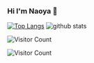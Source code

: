 ### Hi I'm Naoya 👋

[![Top Langs](https://github-readme-stats.vercel.app/api/top-langs/?username=Naoya-Kojima&langs_count=5)](https://github.com/anuraghazra/github-readme-stats)
![github stats](https://github-readme-stats.vercel.app/api?username=Naoya-Kojima&count_private=true&show_icons=true)

![Visitor Count](https://profile-counter.glitch.me/Naoya-Kojima/count.svg)

![Visitor Count](https://komarev.com/ghpvc/?username=Naoya-Kojima&color=green)

<!--
**Naoya-Kojima/Naoya-Kojima** is a ✨ _special_ ✨ repository because its `README.md` (this file) appears on your GitHub profile.

Here are some ideas to get you started:

- 🔭 I’m currently working on ...
- 🌱 I’m currently learning ...
- 👯 I’m looking to collaborate on ...
- 🤔 I’m looking for help with ...
- 💬 Ask me about ...
- 📫 How to reach me: ...
- 😄 Pronouns: ...
- ⚡ Fun fact: ...
-->
